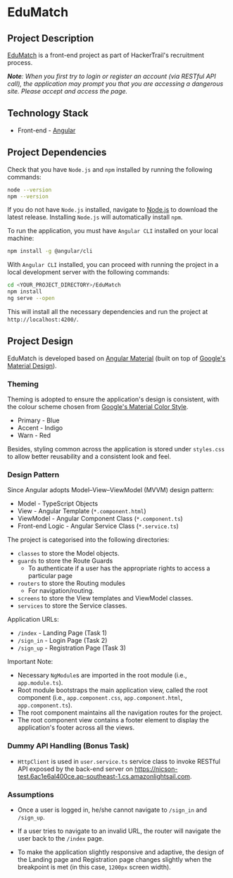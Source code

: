 # EduMatch
## Project Description
[EduMatch] is a front-end project as part of HackerTrail's recruitment process.

***Note**: When you first try to login or register an account (via RESTful API call), the application may prompt you that you are accessing a dangerous site. Please accept and access the page.*

## Technology Stack
- Front-end - [Angular]

## Project Dependencies
Check that you have `Node.js` and `npm` installed by running the following commands:
```sh
node --version
npm --version
```

If you do not have `Node.js` installed, navigate to [Node.js] to download the latest release. Installing `Node.js` will automatically install `npm`.

To run the application, you must have `Angular CLI` installed on your local machine:
```sh
npm install -g @angular/cli
```

With `Angular CLI` installed, you can proceed with running the project in a local development server with the following commands:
```sh
cd <YOUR_PROJECT_DIRECTORY>/EduMatch
npm install
ng serve --open
```
This will install all the necessary dependencies and run the project at `http://localhost:4200/`.

## Project Design
EduMatch is developed based on [Angular Material] (built on top of [Google's Material Design]).

### Theming
Theming is adopted to ensure the application's design is consistent, with the colour scheme chosen from [Google's Material Color Style].
- Primary - Blue
- Accent - Indigo
- Warn - Red

Besides, styling common across the application is stored under `styles.css` to allow better reusability and a consistent look and feel.

### Design Pattern
Since Angular adopts Model–View–ViewModel (MVVM) design pattern:
- Model - TypeScript Objects
- View - Angular Template (`*.component.html`)
- ViewModel - Angular Component Class (`*.component.ts`)
- Front-end Logic - Angular Service Class (`*.service.ts`)

The project is categorised into the following directories:
- `classes` to store the Model objects.
- `guards` to store the Route Guards
    - To authenticate if a user has the appropriate rights to access a particular page
- `routers` to store the Routing modules
    - For navigation/routing.
- `screens` to store the View templates and ViewModel classes.
- `services` to store the Service classes.

Application URLs:
- `/index` - Landing Page (Task 1)
- `/sign_in` - Login Page (Task 2)
- `/sign_up` - Registration Page (Task 3)

Important Note:
- Necessary `NgModule`s are imported in the root module (i.e., `app.module.ts`).
- Root module bootstraps the main application view, called the root component (i.e., `app.component.css`, `app.component.html`, `app.component.ts`).
- The root component maintains all the navigation routes for the project.
- The root component view contains a footer element to display the application's footer across all the views.

### Dummy API Handling (Bonus Task)
- `HttpClient` is used in `user.service.ts` service class to invoke RESTful API exposed by the back-end server on https://nicson-test.6ac1e6al400ce.ap-southeast-1.cs.amazonlightsail.com.

### Assumptions
- Once a user is logged in, he/she cannot navigate to `/sign_in` and `/sign_up`.
- If a user tries to navigate to an invalid URL, the router will navigate the user back to the `/index` page.
- To make the application slightly responsive and adaptive, the design of the Landing page and Registration page changes slightly when the breakpoint is met (in this case, `1200px` screen width).

   [EduMatch]: <https://weekeat-tan.github.io/EduMatch/index>
   [Angular]: <https://angular.io/>
   [Node.js]: <https://nodejs.org/en/>
   [Angular Material]: <https://material.angular.io/>
   [Google's Material Design]: <https://material.io/>
   [Google's Material Color Style]: <https://material.io/archive/guidelines/style/color.html#color-color-palette>
